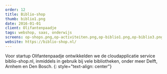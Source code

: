 ```yaml
---
order: 12
title: Biblio-shop
thumb: biblio1.png
date: 2016-01-01
client: Olifantenpaadje
tags: webshop, saas, onderwijs
screens: op-shops.png,op-activiteiten.png,op-biblio1.png,op-biblio3.png,op-biblio2.png
website: https://biblio-shop.nl/
---
```

Voor startup Olifantenpaadje ontwikkelden we de cloudapplicatie service biblio-shop.nl, inmiddels in gebruik bij vele bibliotheken, onder meer Delft, Arnhem en Den Bosch.
{: style="text-align: center"}